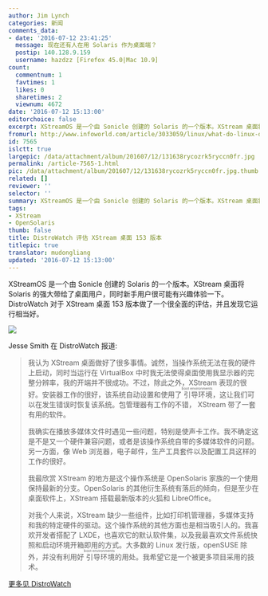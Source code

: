 ```yaml
---
author: Jim Lynch
categories: 新闻
comments_data:
- date: '2016-07-12 23:41:25'
  message: 现在还有人在用 Solaris 作为桌面端？
  postip: 140.128.9.159
  username: hazdzz [Firefox 45.0|Mac 10.9]
count:
  commentnum: 1
  favtimes: 1
  likes: 0
  sharetimes: 2
  viewnum: 4672
date: '2016-07-12 15:13:00'
editorchoice: false
excerpt: XStreamOS 是一个由 Sonicle 创建的 Solaris 的一个版本。XStream 桌面将 Solaris 的强大带给了桌面用户，同时新手用户很可能有兴趣体验一下。
fromurl: http://www.infoworld.com/article/3033059/linux/what-do-linux-developers-think-of-git-and-github.html
id: 7565
islctt: true
largepic: /data/attachment/album/201607/12/131638rycozrk5ryccn0fr.jpg
permalink: /article-7565-1.html
pic: /data/attachment/album/201607/12/131638rycozrk5ryccn0fr.jpg.thumb.jpg
related: []
reviewer: ''
selector: ''
summary: XStreamOS 是一个由 Sonicle 创建的 Solaris 的一个版本。XStream 桌面将 Solaris 的强大带给了桌面用户，同时新手用户很可能有兴趣体验一下。
tags:
- XStream
- OpenSolaris
thumb: false
title: DistroWatch 评估 XStream 桌面 153 版本
titlepic: true
translator: mudongliang
updated: '2016-07-12 15:13:00'
---
```


XStreamOS 是一个由 Sonicle 创建的 Solaris 的一个版本。XStream 桌面将 Solaris 的强大带给了桌面用户，同时新手用户很可能有兴趣体验一下。DistroWatch 对于 XStream 桌面 153 版本做了一个很全面的评估，并且发现它运行相当好。


![](/data/attachment/album/201607/12/131638rycozrk5ryccn0fr.jpg)


Jesse Smith 在 DistroWatch 报道:



> 
> 我认为 XStream 桌面做好了很多事情。诚然，当操作系统无法在我的硬件上启动，同时当运行在 VirtualBox 中时我无法使得桌面使用我显示器的完整分辨率，我的开端并不很成功。不过，除此之外，XStream 表现的很好。安装器工作的很好，该系统自动设置和使用了<ruby> 引导环境 <rp>  （ </rp> <rt>  boot environments </rt> <rp>  ） </rp></ruby>，这让我们可以在发生错误时恢复该系统。包管理器有工作的不错， XStream 带了一套有用的软件。
> 
> 
> 我确实在播放多媒体文件时遇见一些问题，特别是使声卡工作。我不确定这是不是又一个硬件兼容问题，或者是该操作系统自带的多媒体软件的问题。另一方面，像 Web 浏览器，电子邮件，生产工具套件以及配置工具这样的工作的很好。
> 
> 
> 我最欣赏 XStream 的地方是这个操作系统是 OpenSolaris 家族的一个使用保持最新的分支。OpenSolaris 的其他衍生系统有落后的倾向，但是至少在桌面软件上，XStream 搭载最新版本的火狐和 LibreOffice。
> 
> 
> 对我个人来说，XStream 缺少一些组件，比如打印机管理器，多媒体支持和我的特定硬件的驱动。这个操作系统的其他方面也是相当吸引人的。我喜欢开发者搭配了 LXDE，也喜欢它的默认软件集，以及我最喜欢文件系统快照和启动环境开箱即用的方式。大多数的 Linux 发行版，openSUSE 除外，并没有利用好<ruby> 引导环境 <rp>  （ </rp> <rt>  boot environments </rt> <rp>  ） </rp></ruby>的用处。我希望它是一个被更多项目采用的技术。
> 
> 
> 


[更多见 DistroWatch](http://distrowatch.com/weekly.php?issue=20160215#xstreamos)